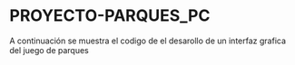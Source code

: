 # PROYECTO-PARQUES_PC
A continuación se muestra el codigo de el desarollo de un interfaz grafica del juego de parques
